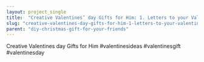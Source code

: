 ```yaml
---
layout: project_single
title:  "Creative Valentines’ day Gifts for Him: 1. Letters to your Valentine"
slug: "creative-valentines-day-gifts-for-him-1-letters-to-your-valentine"
parent: "diy-christmas-gift-for-your-friends"
---
```

Creative Valentines day Gifts for Him      #valentinesideas #valentinesgift #valentinesday